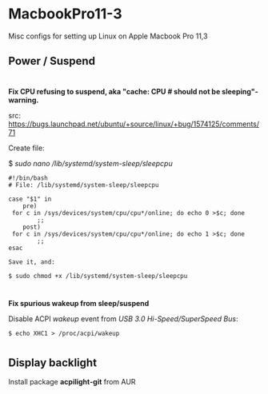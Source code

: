 # MacbookPro11-3
Misc configs for setting up Linux on Apple Macbook Pro 11,3

## Power / Suspend
#
**Fix CPU refusing to suspend, aka "cache: CPU # should not be sleeping"-warning.**

src: https://bugs.launchpad.net/ubuntu/+source/linux/+bug/1574125/comments/71

Create file:

$ *sudo nano /lib/systemd/system-sleep/sleepcpu*

```
#!/bin/bash
# File: /lib/systemd/system-sleep/sleepcpu

case "$1" in
    pre)
 for c in /sys/devices/system/cpu/cpu*/online; do echo 0 >$c; done
        ;;
    post)
 for c in /sys/devices/system/cpu/cpu*/online; do echo 1 >$c; done
        ;;
esac

Save it, and:

$ sudo chmod +x /lib/systemd/system-sleep/sleepcpu
```

#

**Fix spurious wakeup from sleep/suspend**

Disable ACPI *wakeup* event from *USB 3.0 Hi-Speed/SuperSpeed Bus*:
```
$ echo XHC1 > /proc/acpi/wakeup
```

#
## Display backlight

Install package **acpilight-git** from AUR

